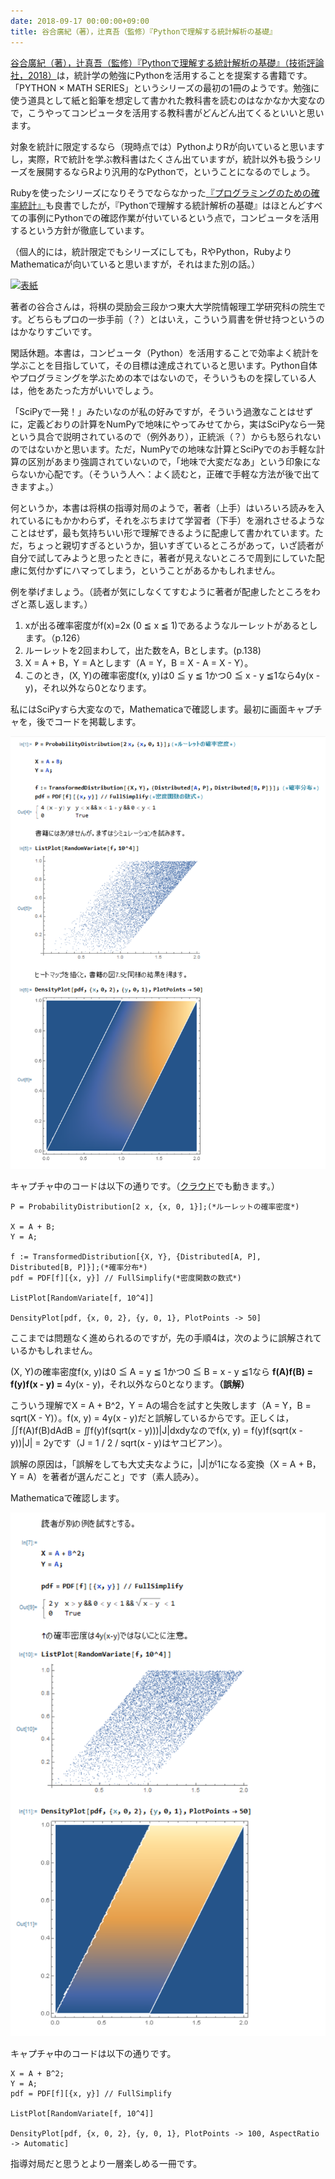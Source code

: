 ```yaml
---
date: 2018-09-17 00:00:00+09:00
title: 谷合廣紀（著），辻真吾（監修）『Pythonで理解する統計解析の基礎』
---
```


[谷合廣紀（著），辻真吾（監修）『Pythonで理解する統計解析の基礎』（技術評論社，2018）](https://www.amazon.co.jp/exec/obidos/asin/4297100495/inquisitor-22/)は，統計学の勉強にPythonを活用することを提案する書籍です。「PYTHON × MATH SERIES」というシリーズの最初の1冊のようです。勉強に使う道具として紙と鉛筆を想定して書かれた教科書を読むのはなかなか大変なので，こうやってコンピュータを活用する教科書がどんどん出てくるといいと思います。

対象を統計に限定するなら（現時点では）PythonよりRが向いていると思いますし，実際，Rで統計を学ぶ教科書はたくさん出ていますが，統計以外も扱うシリーズを展開するならRより汎用的なPythonで，ということになるのでしょう。

Rubyを使ったシリーズになりそうでならなかった[『プログラミングのための確率統計』](https://www.amazon.co.jp/exec/obidos/asin/4274067750/inquisitor-22/)も良書でしたが，『Pythonで理解する統計解析の基礎』はほとんどすべての事例にPythonでの確認作業が付いているという点で，コンピュータを活用するという方針が徹底しています。

（個人的には，統計限定でもシリーズにしても，RやPython，RubyよりMathematicaが向いていると思いますが，それはまた別の話。）

[![表紙](https://images-fe.ssl-images-amazon.com/images/P/4297100495.09.jpg)](https://www.amazon.co.jp/exec/obidos/asin/4297100495/inquisitor-22/)

著者の谷合さんは，将棋の奨励会三段かつ東大大学院情報理工学研究科の院生です。どちらもプロの一歩手前（？）とはいえ，こういう肩書を併せ持つというのはかなりすごいです。

閑話休題。本書は，コンピュータ（Python）を活用することで効率よく統計を学ぶことを目指していて，その目標は達成されていると思います。Python自体やプログラミングを学ぶための本ではないので，そういうものを探している人は，他をあたった方がいいでしょう。

「SciPyで一発！」みたいなのが私の好みですが，そういう過激なことはせずに，定義どおりの計算をNumPyで地味にやってみせてから，実はSciPyなら一発という具合で説明されているので（例外あり），正統派（？）からも怒られないのではないかと思います。ただ，NumPyでの地味な計算とSciPyでのお手軽な計算の区別があまり強調されていないので，「地味で大変だなあ」という印象にならないか心配です。（そういう人へ：よく読むと，正確で手軽な方法が後で出てきますよ。）

何というか，本書は将棋の指導対局のようで，著者（上手）はいろいろ読みを入れているにもかかわらず，それをぶちまけて学習者（下手）を溺れさせるようなことはせず，最も気持ちいい形で理解できるように配慮して書かれています。ただ，ちょっと親切すぎるというか，狙いすぎているところがあって，いざ読者が自分で試してみようと思ったときに，著者が見えないところで周到にしていた配慮に気付かずにハマってしまう，ということがあるかもしれません。

例を挙げましょう。（読者が気にしなくてすむように著者が配慮したところをわざと蒸し返します。）

1. xが出る確率密度がf(x)=2x (0 ≦ x ≦ 1)であるようなルーレットがあるとします。（p.126）
1. ルーレットを2回まわして，出た数をA，Bとします。(p.138)
1. X = A + B，Y = Aとします（A = Y，B = X - A = X - Y）。
1. このとき，(X, Y)の確率密度f(x, y)は0 ≦ y ≦ 1かつ0 ≦ x - y ≦1なら4y(x - y)，それ以外なら0となります。

私にはSciPyすら大変なので，Mathematicaで確認します。最初に画面キャプチャを，後でコードを掲載します。

![画面キャプチャ1](/images/2018-09-17-statistical-analysis-with-python-1.png)

キャプチャ中のコードは以下の通りです。（[クラウド](https://sandbox.open.wolframcloud.com)でも動きます。）

```
P = ProbabilityDistribution[2 x, {x, 0, 1}];(*ルーレットの確率密度*)

X = A + B;
Y = A;

f := TransformedDistribution[{X, Y}, {Distributed[A, P], Distributed[B, P]}];(*確率分布*)
pdf = PDF[f][{x, y}] // FullSimplify(*密度関数の数式*)

ListPlot[RandomVariate[f, 10^4]]

DensityPlot[pdf, {x, 0, 2}, {y, 0, 1}, PlotPoints -> 50]
```

ここまでは問題なく進められるのですが，先の手順4は，次のように誤解されているかもしれません。

(X, Y)の確率密度f(x, y)は0 ≦ A = y ≦ 1かつ0 ≦ B = x - y ≦1なら **f(A)f(B) = f(y)f(x - y) =** 4y(x - y)，それ以外なら0となります。**（誤解）**

こういう理解でX = A + B^2，Y = Aの場合を試すと失敗します（A = Y，B = sqrt(X - Y)）。f(x, y) = 4y(x - y)だと誤解しているからです。正しくは，∬f(A)f(B)dAdB = ∬f(y)f(sqrt(x - y)))\|J\|dxdyなのでf(x, y) = f(y)f(sqrt(x - y))\|J\| = 2yです（J = 1 / 2 / sqrt(x - y)はヤコビアン）。

誤解の原因は，「誤解をしても大丈夫なように，\|J\|が1になる変換（X = A + B，Y = A）を著者が選んだこと」です（素人読み）。

Mathematicaで確認します。

![画面キャプチャ2](/images/2018-09-17-statistical-analysis-with-python-2.png)

キャプチャ中のコードは以下の通りです。

```
X = A + B^2;
Y = A;
pdf = PDF[f][{x, y}] // FullSimplify

ListPlot[RandomVariate[f, 10^4]]

DensityPlot[pdf, {x, 0, 2}, {y, 0, 1}, PlotPoints -> 100, AspectRatio -> Automatic]
```

指導対局だと思うとより一層楽しめる一冊です。